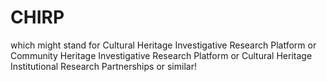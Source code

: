 # CHIRP

which might stand for
Cultural Heritage Investigative Research Platform
or 
Community Heritage Investigative Research Platform
or
Cultural Heritage Institutional Research Partnerships
or similar!
